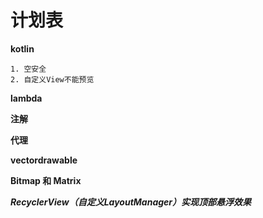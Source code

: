 # 计划表

**kotlin**

	1. 空安全
	2. 自定义View不能预览

**lambda**
	
**注解**

**代理**

**vectordrawable**

**Bitmap 和 Matrix**

<a>***RecyclerView（自定义LayoutManager）实现顶部悬浮效果***</a>